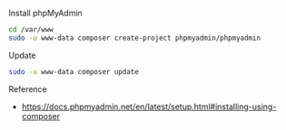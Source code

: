 Install phpMyAdmin
```bash
cd /var/www
sudo -u www-data composer create-project phpmyadmin/phpmyadmin
```

Update
```bash
sudo -u www-data composer update
```

Reference
- https://docs.phpmyadmin.net/en/latest/setup.html#installing-using-composer